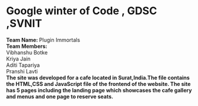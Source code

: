 # Google winter of Code , GDSC ,SVNIT
<b>Team Name: </b>Plugin Immortals
</br>
<b>Team Members:</b> <br>Vibhanshu Botke <br>Kriya Jain <br>Aditi Tapariya <br> Pranshi Lavti<br> 
<b>The site was developed for a cafe located in Surat,India.The file contains the HTML,CSS and JavaScript file of the frontend of the website.
<b>The site has 5 pages including the landing page which showcases the cafe gallery and menus and one page to reserve seats.
